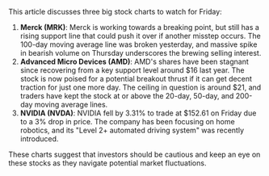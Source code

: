 This article discusses three big stock charts to watch for Friday:

1. **Merck (MRK)**: Merck is working towards a breaking point, but still has a rising support line that could push it over if another misstep occurs. The 100-day moving average line was broken yesterday, and massive spike in bearish volume on Thursday underscores the brewing selling interest.
2. **Advanced Micro Devices (AMD)**: AMD's shares have been stagnant since recovering from a key support level around $16 last year. The stock is now poised for a potential breakout thrust if it can get decent traction for just one more day. The ceiling in question is around $21, and traders have kept the stock at or above the 20-day, 50-day, and 200-day moving average lines.
3. **NVIDIA (NVDA)**: NVIDIA fell by 3.31% to trade at $152.61 on Friday due to a 3% drop in price. The company has been focusing on home robotics, and its "Level 2+ automated driving system" was recently introduced.

These charts suggest that investors should be cautious and keep an eye on these stocks as they navigate potential market fluctuations.